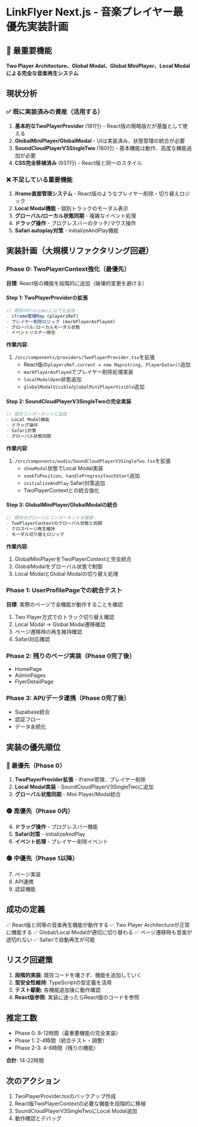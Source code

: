 # LinkFlyer Next.js - 音楽プレイヤー最優先実装計画

## 🎯 最重要機能
**Two Player Architecture、Global Modal、Global MiniPlayer、Local Modalによる完全な音楽再生システム**

## 現状分析

### ✅ 既に実装済みの資産（活用する）
1. **基本的なTwoPlayerProvider** (181行) - React版の簡略版だが基盤として使える
2. **GlobalMiniPlayer/GlobalModal** - UIは実装済み、状態管理の統合が必要
3. **SoundCloudPlayerV3SingleTwo** (180行) - 基本機能は動作、高度な機能追加が必要
4. **CSS完全移植済み** (937行) - React版と同一のスタイル

### ❌ 不足している重要機能
1. **iframe直接管理システム** - React版のようなプレイヤー削除・切り替えロジック
2. **Local Modal機能** - 個別トラックのモーダル表示
3. **グローバル/ローカル状態同期** - 複雑なイベント処理
4. **ドラッグ操作** - プログレスバーのタッチ/マウス操作
5. **Safari autoplay対策** - initializeAndPlay機能

## 実装計画（大規模リファクタリング回避）

### Phase 0: TwoPlayerContext強化（最優先）
**目標**: React版の機能を段階的に追加（破壊的変更を避ける）

#### Step 1: TwoPlayerProviderの拡張
```typescript
// 既存のProviderに以下を追加：
- iframe管理Map (playersRef)
- プレイヤー削除ロジック (markPlayerAsPlayed)
- グローバル/ローカルモーダル状態
- イベントリスナー統合
```

**作業内容**:
1. `/src/components/providers/TwoPlayerProvider.tsx`を拡張
   - React版の`playersRef.current = new Map<string, PlayerData>()`追加
   - `markPlayerAsPlayed`でプレイヤー削除処理実装
   - `localModalOpen`状態追加
   - `globalModalVisible`/`globalMiniPlayerVisible`追加

#### Step 2: SoundCloudPlayerV3SingleTwoの完全実装
```typescript
// 既存コンポーネントに追加：
- Local Modal機能
- ドラッグ操作
- Safari対策
- グローバル状態同期
```

**作業内容**:
1. `/src/components/audio/SoundCloudPlayerV3SingleTwo.tsx`を拡張
   - `showModal`状態でLocal Modal実装
   - `seekToPosition`、`handleProgressTouchStart`追加
   - `initializeAndPlay` Safari対策追加
   - TwoPlayerContextとの統合強化

#### Step 3: GlobalMiniPlayer/GlobalModalの統合
```typescript
// 既存のグローバルコンポーネントを接続：
- TwoPlayerContextのグローバル状態と同期
- クロスページ再生維持
- モーダル切り替えロジック
```

**作業内容**:
1. GlobalMiniPlayerをTwoPlayerContextと完全統合
2. GlobalModalをグローバル状態で制御
3. Local ModalとGlobal Modalの切り替え処理

### Phase 1: UserProfilePageでの統合テスト
**目標**: 実際のページで全機能が動作することを確認

1. Two Player方式でのトラック切り替え確認
2. Local Modal → Global Modal遷移確認
3. ページ遷移時の再生維持確認
4. Safari対応確認

### Phase 2: 残りのページ実装（Phase 0完了後）
- HomePage
- AdminPages
- FlyerDetailPage

### Phase 3: API/データ連携（Phase 0完了後）
- Supabase統合
- 認証フロー
- データ永続化

## 実装の優先順位

### 🔴 最優先（Phase 0）
1. **TwoPlayerProvider拡張** - iframe管理、プレイヤー削除
2. **Local Modal実装** - SoundCloudPlayerV3SingleTwoに追加
3. **グローバル状態同期** - Mini Player/Modal統合

### 🟡 高優先（Phase 0内）
4. **ドラッグ操作** - プログレスバー機能
5. **Safari対策** - initializeAndPlay
6. **イベント処理** - プレイヤー削除イベント

### 🟢 中優先（Phase 1以降）
7. ページ実装
8. API連携
9. 認証機能

## 成功の定義
✅ React版と同等の音楽再生機能が動作する
✅ Two Player Architectureが正常に機能する
✅ Global/Local Modalが適切に切り替わる
✅ ページ遷移時も音楽が途切れない
✅ Safariで自動再生が可能

## リスク回避策
1. **段階的実装**: 既存コードを壊さず、機能を追加していく
2. **型安全性維持**: TypeScriptの型定義を活用
3. **テスト駆動**: 各機能追加後に動作確認
4. **React版参照**: 実装に迷ったらReact版のコードを参照

## 推定工数
- Phase 0: 8-12時間（最重要機能の完全実装）
- Phase 1: 2-4時間（統合テスト・調整）
- Phase 2-3: 4-6時間（残りの機能）

**合計**: 14-22時間

## 次のアクション
1. TwoPlayerProvider.tsxのバックアップ作成
2. React版TwoPlayerContextの必要な機能を段階的に移植
3. SoundCloudPlayerV3SingleTwoにLocal Modal追加
4. 動作確認とデバッグ